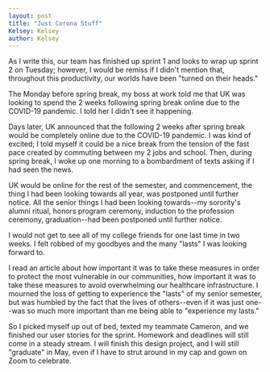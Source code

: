 ```yaml
---
layout: post
title: "Just Corona Stuff"
Kelsey: Kelsey
author: Kelsey
---
```


As I write this, our team has finished up sprint 1 and looks to wrap up sprint 2 on Tuesday; however, I would be remiss if I didn't mention that, throughout this productivity, our worlds have been "turned on their heads." 

The Monday before spring break, my boss at work told me that UK was looking to spend the 2 weeks following spring break online due to the COVID-19 pandemic. I told her I didn't see it happening. 

Days later, UK announced that the following 2 weeks after spring break would be completely online due to the COVID-19 pandemic. 
I was kind of excited; I told myself it could be a nice break from the tension of the fast pace created by commuting between my 2 jobs and school. Then, during spring break, I woke up one morning to a bombardment of texts asking if I had seen the news. 

UK would be online for the rest of the semester, and commencement, the thing I had been looking towards all year, was postponed until further notice. All the senior things I had been looking towards--my sorority's alumni ritual, honors program ceremony, induction to the profession ceremony, graduation--had been postponed until further notice. 

I would not get to see all of my college friends for one last time in two weeks. I felt robbed of my goodbyes and the many "lasts" I was looking forward to.

I read an article about how important it was to take these measures in order to protect the most vulnerable in our communities, how important it was to take these measures to avoid overwhelming our healthcare infrastructure. I mourned the loss of getting to experience the "lasts" of my senior semester, but was humbled by the fact that the lives of others--even if it was just one--was so much more important than me being able to "experience my lasts."

So I picked myself up out of bed, texted my teammate Cameron, and we finished our user stories for the sprint. Homework and deadlines will still come in a steady stream. I will finish this design project, and I will still "graduate" in May, even if I have to strut around in my cap and gown on Zoom to celebrate.